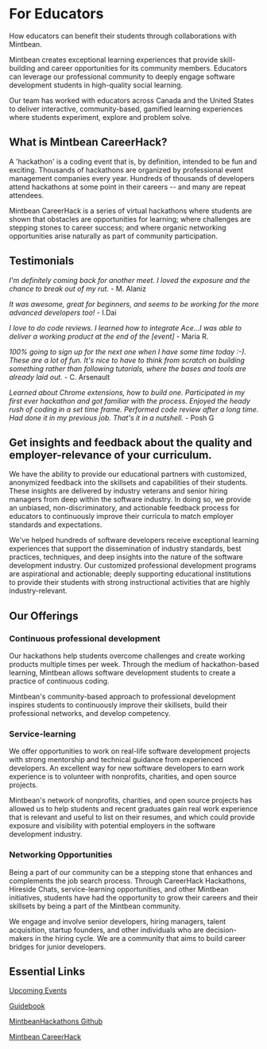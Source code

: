 # For Educators

<div class="page-header">
  How educators can benefit their students through collaborations with Mintbean.
</div>

Mintbean creates exceptional learning experiences that provide skill-building and career opportunities for its community members. Educators can leverage our professional community to deeply engage software development students in high-quality social learning.

Our team has worked with educators across Canada and the United States to deliver interactive, community-based, gamified learning experiences where students experiment, explore and problem solve. 

## What is Mintbean CareerHack?

A 'hackathon' is a coding event that is, by definition, intended to be fun and exciting. Thousands of hackathons are organized by professional event management companies every year. Hundreds of thousands of developers attend hackathons at some point in their careers -- and many are repeat attendees. 

Mintbean CareerHack is a series of virtual hackathons where students are shown that obstacles are opportunities for learning; where challenges are stepping stones to career success; and where organic networking opportunities arise naturally as part of community participation.

## Testimonials

*I'm definitely coming back for another meet. I loved the exposure and the chance to break out of my rut.* - M. Alaniz

*It was awesome, great for beginners, and seems to be working for the more advanced developers too!* - I.Dai

*I love to do code reviews. I learned how to integrate Ace...I was able to deliver a working product at the end of the [event]* - Maria R.

*100% going to sign up for the next one when I have some time today :-). These are a lot of fun. It's nice to have to think from scratch on building something rather than following tutorials, where the bases and tools are already laid out.* - C. Arsenault

*Learned about Chrome extensions, how to build one. Participated in my first ever hackathon and got familiar with the process. Enjoyed the heady rush of coding in a set time frame. Performed code review after a long time. Had done it in my previous job. That's it in a nutshell.* - Posh G

## Get insights and feedback about the quality and employer-relevance of your curriculum.

We have the ability to provide our educational partners with customized, anonymized feedback into the skillsets and capabilities of their students. These insights are delivered by industry veterans and senior hiring managers from deep within the software industry. In doing so, we provide an unbiased, non-discriminatory, and actionable feedback process for educators to continuously improve their curricula to match employer standards and expectations.

We've helped hundreds of software developers receive exceptional learning experiences that support the dissemination of industry standards, best practices, techniques, and deep insights into the nature of the software development industry. Our customized professional development programs are aspirational and actionable; deeply supporting educational institutions to provide their students with strong instructional activities that are highly industry-relevant.

## Our Offerings

### Continuous professional development

Our hackathons help students overcome challenges and create working products multiple times per week. Through the medium of hackathon-based learning, Mintbean allows software development students to create a practice of continuous coding. 

Mintbean's community-based approach to professional development inspires students to continuously improve their skillsets, build their professional networks, and develop competency.

### Service-learning

We offer opportunities to work on real-life software development projects with strong mentorship and technical guidance from experienced developers. An excellent way for new software developers to earn work experience is to volunteer with nonprofits, charities, and open source projects.

Mintbean's network of nonprofits, charities, and open source projects has allowed us to help students and recent graduates gain real work experience that is relevant and useful to list on their resumes, and which could provide exposure and visibility with potential employers in the software development industry.

### Networking Opportunities

Being a part of our community can be a stepping stone that enhances and complements the job search process. Through CareerHack Hackathons, Hireside Chats, service-learning opportunities, and other Mintbean initiatives, students have had the opportunity to grow their careers and their skillsets by being a part of the Mintbean community.

We engage and involve senior developers, hiring managers, talent acquisition, startup founders, and other individuals who are decision-makers in the hiring cycle. We are a community that aims to build career bridges for junior developers. 

## Essential Links

[Upcoming Events](https://www.eventbrite.ca/o/mintbean-28752300031)

[Guidebook](/guidebook)

[MintbeanHackathons Github](https://github.com/MintbeanHackathons)

[Mintbean CareerHack](/guidebook/careerhack-hackathons)

